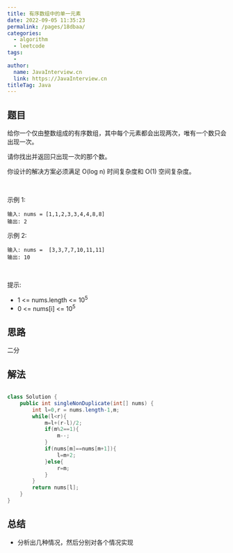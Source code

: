 ```yaml
---
title: 有序数组中的单一元素
date: 2022-09-05 11:35:23
permalink: /pages/18dbaa/
categories:
  - algorithm
  - leetcode
tags:
  - 
author: 
  name: JavaInterview.cn
  link: https://JavaInterview.cn
titleTag: Java
---
```


## 题目

给你一个仅由整数组成的有序数组，其中每个元素都会出现两次，唯有一个数只会出现一次。

请你找出并返回只出现一次的那个数。

你设计的解决方案必须满足 O(log n) 时间复杂度和 O(1) 空间复杂度。

 

示例 1:

    输入: nums = [1,1,2,3,3,4,4,8,8]
    输出: 2
示例 2:

    输入: nums =  [3,3,7,7,10,11,11]
    输出: 10
 

提示:

- 1 <= nums.length <= 10<sup>5</sup>
- 0 <= nums[i] <= 10<sup>5</sup>



## 思路

二分

## 解法
```java

class Solution {
    public int singleNonDuplicate(int[] nums) {
        int l=0,r = nums.length-1,m;
        while(l<r){
            m=l+(r-l)/2;
            if(m%2==1){
                m--;
            }
            if(nums[m]==nums[m+1]){
                l=m+2;
            }else{
                r=m;
            }
        }
        return nums[l];
    }
}
```

## 总结

- 分析出几种情况，然后分别对各个情况实现 
